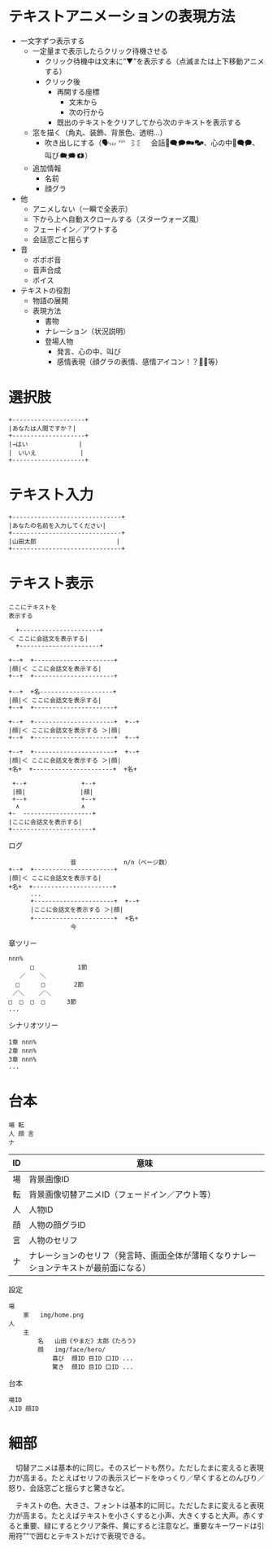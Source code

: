 # テキストアニメーションの表現方法

* 一文字ずつ表示する
	* 一定量まで表示したらクリック待機させる
		* クリック待機中は文末に”▼”を表示する（点滅または上下移動アニメする）
		* クリック後
			* 再開する座標
				* 文末から
				* 次の行から
			* 既出のテキストをクリアしてから次のテキストを表示する
	* 窓を描く（角丸、装飾、背景色、透明…）
		* 吹き出しにする（🗣🗤 🗥 🗦 🗧　会話💬🗨🗩🗪🗫、心の中💭🗬🗭、叫び🗮🗯🗱）
	* 追加情報
		* 名前
		* 顔グラ
* 他
	* アニメしない（一瞬で全表示）
	* 下から上へ自動スクロールする（スターウォーズ風）
	* フェードイン／アウトする
	* 会話窓ごと揺らす
* 音
	* ポポポ音
	* 音声合成
	* ボイス
* テキストの役割
	* 物語の展開
	* 表現方法
		* 書物
		* ナレーション（状況説明）
		* 登場人物
			* 発言、心の中、叫び
			* 感情表現（顔グラの表情、感情アイコン！？💢💧等）

# 選択肢

```
+--------------------+
|あなたは人間ですか？|
+--------------------+
|→はい              |
|　いいえ            |
+--------------------+
```

# テキスト入力

```
+------------------------------+
|あなたの名前を入力してください|
+------------------------------+
|山田太郎                      |
+------------------------------+
```

# テキスト表示

```
ここにテキストを
表示する
```
```
  +----------------------+
＜ ここに会話文を表示する|
  +----------------------+
```
```
+--+  +----------------------+
|顔|＜ ここに会話文を表示する|
+--+  +----------------------+
```
```
+--+  +名--------------------+
|顔|＜ ここに会話文を表示する|
+--+  +----------------------+
```
```
+--+  +----------------------+  +--+
|顔|＜ ここに会話文を表示する ＞|顔|
+--+  +----------------------+  +--+
```
```
+--+  +----------------------+  +--+
|顔|＜ ここに会話文を表示する ＞|顔|
+名+  +----------------------+  +名+
```
```
 +--+               +--+
 |顔|               |顔|
 +--+               +--+
  ∧                 ∧
+-  -------------------+
|ここに会話文を表示する|
+----------------------+
```

ログ
```
                 昔             n/n（ページ数）
+--+  +----------------------+
|顔|＜ ここに会話文を表示する|
+名+  +----------------------+
      ...
      +----------------------+  +--+
      |ここに会話文を表示する ＞|顔|
      +----------------------+  +名+
                 今
```

章ツリー
```
nnn%
      □            1節
   ／    ＼
  □      □        2節
 ／＼    ／＼
□  □  □  □      3節
...
```
シナリオツリー
```
1章 nnn%
2章 nnn%
3章 nnn%
...
```


# 台本

```
場 転
人 顔 言
ナ
```

ID|意味
--|----
場|背景画像ID
転|背景画像切替アニメID（フェードイン／アウト等）
人|人物ID
顔|人物の顔グラID
言|人物のセリフ
ナ|ナレーションのセリフ（発言時、画面全体が薄暗くなりナレーションテキストが最前面になる）

設定
```
場
	家	img/home.png
人
	主
		名	山田《やまだ》太郎《たろう》
		顔	img/face/hero/
			喜び	顔ID 目ID 口ID ...
			驚き	顔ID 目ID 口ID ...
```

台本
```
場ID
人ID	顔ID	
```

# 細部

　切替アニメは基本的に同じ。そのスピードも然り。ただしたまに変えると表現力が高まる。たとえばセリフの表示スピードをゆっくり／早くするとのんびり／怒り、会話窓ごと揺らすと驚きなど。

　テキストの色、大きさ、フォントは基本的に同じ。ただしたまに変えると表現力が高まる。たとえばテキストを小さくすると小声、大きくすると大声。赤くすると重要、緑にするとクリア条件、黄にすると注意など。重要なキーワードは引用符””で囲むとテキストだけで表現できる。

